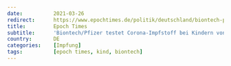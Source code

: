 ```yaml
---
date:          2021-03-26
redirect:      https://www.epochtimes.de/politik/deutschland/biontech-pfizer-testet-corona-impfstoff-bei-kindern-von-0-bis-11-jahren-a3479464.html
title:         Epoch Times
subtitle:      'Biontech/Pfizer testet Corona-Impfstoff bei Kindern von 0 bis 11 Jahren'
country:       DE
categories:    [Impfung]
tags:          [epoch times, kind, biontech]
---
```


